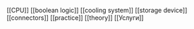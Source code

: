[[CPU]]
[[boolean logic]]
[[cooling system]]
[[storage device]]
[[connectors]]
[[practice]]
[[theory]]
[[Услуги]]